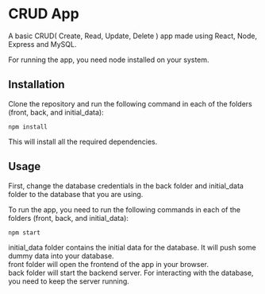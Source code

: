 # CRUD App

A basic CRUD( Create, Read, Update, Delete ) app made using React, Node, Express and MySQL.

For running the app, you need node installed on your system.

## Installation

Clone the repository and run the following command in each of the folders (front, back, and initial_data):

```npm install```

This will install all the required dependencies.

## Usage

First, change the database credentials in the back folder and initial_data folder to the database that you are using.

To run the app, you need to run the following commands in each of the folders (front, back, and initial_data):

```npm start```

initial_data folder contains the initial data for the database. It will push some dummy data into your database.  
front folder will open the frontend of the app in your browser.  
back folder will start the backend server. For interacting with the database, you need to keep the server running.  